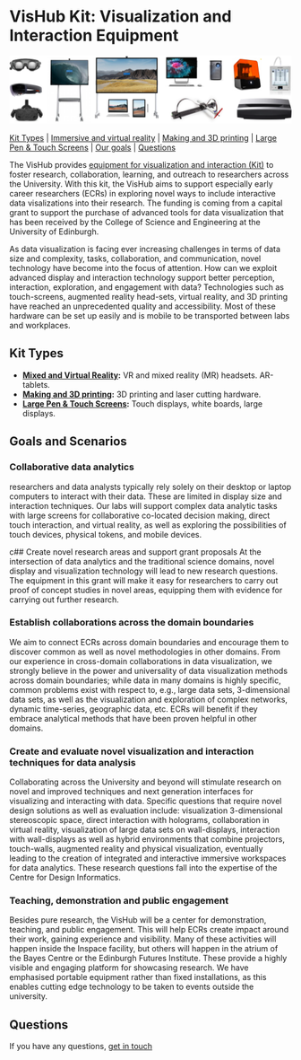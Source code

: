 # VisHub Kit: Visualization and Interaction Equipment

![](figures/kit-teaser.png)

[Kit Types](#kit-types) 
| [Immersive and virtual reality](immersive)
| [Making and 3D printing](making)
| [Large Pen & Touch Screens](screens)
| [Our goals](#goals-and-scenarios)
| [Questions](#questions)


The VisHub provides [equipment for visualization and interaction (Kit)](#kit-types) to foster research, collaboration, learning, and outreach to researchers across the University. With this kit, the VisHub aims to support especially early career researchers (ECRs) in exploring novel ways to include interactive data visalizations into their research. The funding is coming from a capital grant to support the purchase of advanced tools for data visualization that has been received by the College of Science and Engineering at the University of Edinburgh.

As data visualization is facing ever increasing challenges in terms of data size and complexity, tasks, collaboration, and communication, novel technology have become into the focus of attention. How can we exploit advanced display and interaction technology support better perception, interaction, exploration, and engagement with data? Technologies such as touch-screens, augmented reality head-sets, virtual reality, and 3D printing have reached an unprecedented quality and accessibility. Most of these hardware can be set up easily and is mobile to be transported between labs and workplaces.

## Kit Types

* **[Mixed and Virtual Reality](immersive):** VR and mixed reality (MR) headsets. AR-tablets.
* **[Making and 3D printing](making):** 3D printing and laser cutting hardware.
* **[Large Pen & Touch Screens](screens):** Touch displays, white boards, large displays. 
<!-- * **[Miscallaneous](lab-touchscreen.html):**  -->

## Goals and Scenarios
### Collaborative data analytics
researchers and data analysts typically rely solely on their desktop or laptop computers to interact with their data. These are limited in display size and interaction techniques. Our labs will support complex data analytic tasks with large screens for collaborative co-located decision making, direct touch interaction, and virtual reality, as well as exploring the possibilities of touch devices, physical tokens, and mobile devices.

c## Create novel research areas and support grant proposals
At the intersection of data analytics and the traditional science domains, novel display and visualization technology will lead to new research questions. The equipment in this grant will make it easy for researchers to carry out proof of concept studies in novel areas, equipping them with evidence for carrying out further research.

### Establish collaborations across the domain boundaries
We aim to connect ECRs across domain boundaries and encourage them to discover common as well as novel methodologies in other domains. From our experience in cross-domain collaborations in data visualization, we strongly believe in the power and universality of data visualization methods across domain boundaries; while data in many domains is highly specific, common problems exist with respect to, e.g., large data sets, 3-dimensional data sets, as well as the visualization and exploration of complex networks, dynamic time-series, geographic data, etc. ECRs will benefit if they embrace analytical methods that have been proven helpful in other domains.

### Create and evaluate novel visualization and interaction techniques for data analysis
Collaborating across the University and beyond will stimulate research on novel and improved techniques and next generation interfaces for visualizing and interacting with data. Specific questions that require novel design solutions as well as evaluation include: visualization 3-dimensional stereoscopic space, direct interaction with holograms, collaboration in virtual reality, visualization of large data sets on wall-displays, interaction with wall-displays as well as hybrid environments that combine projectors, touch-walls, augmented reality and physical visualization, eventually leading to the creation of integrated and interactive immersive workspaces for data analytics. These research questions fall into the expertise of the Centre for Design Informatics.

### Teaching, demonstration and public engagement
Besides pure research, the VisHub will be a center for demonstration, teaching, and public engagement. This will help ECRs create impact around their work, gaining experience and visibility. Many of these activities will happen inside the Inspace facility, but others will happen in the atrium of the Bayes Centre or the Edinburgh Futures Institute. These provide a highly visible and engaging platform for showcasing research. We have emphasised portable equipment rather than fixed installations, as this enables cutting edge technology to be taken to events outside the university.

## Questions

If you have any questions, [get in touch](mailto:bbach@ed.ac.uk)

